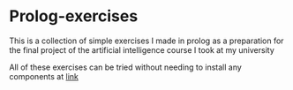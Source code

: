 # Prolog-exercises
This is a collection of simple exercises I made in prolog as a preparation for the final project of the artificial intelligence course I took at my university

All of these exercises can be tried without needing to install any components at [link](https://swish.swi-prolog.org)

